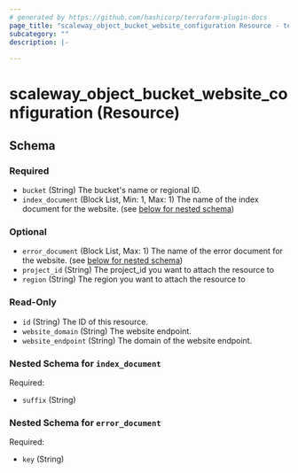 ```yaml
---
# generated by https://github.com/hashicorp/terraform-plugin-docs
page_title: "scaleway_object_bucket_website_configuration Resource - terraform-provider-scaleway"
subcategory: ""
description: |-
  
---
```


# scaleway_object_bucket_website_configuration (Resource)





<!-- schema generated by tfplugindocs -->
## Schema

### Required

- `bucket` (String) The bucket's name or regional ID.
- `index_document` (Block List, Min: 1, Max: 1) The name of the index document for the website. (see [below for nested schema](#nestedblock--index_document))

### Optional

- `error_document` (Block List, Max: 1) The name of the error document for the website. (see [below for nested schema](#nestedblock--error_document))
- `project_id` (String) The project_id you want to attach the resource to
- `region` (String) The region you want to attach the resource to

### Read-Only

- `id` (String) The ID of this resource.
- `website_domain` (String) The website endpoint.
- `website_endpoint` (String) The domain of the website endpoint.

<a id="nestedblock--index_document"></a>
### Nested Schema for `index_document`

Required:

- `suffix` (String)


<a id="nestedblock--error_document"></a>
### Nested Schema for `error_document`

Required:

- `key` (String)
